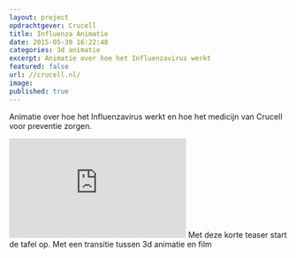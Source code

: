 ```yaml
---
layout: project
opdrachtgever: Crucell
title: Influenza Animatie
date: 2015-05-30 16:22:48
categories: 3d animatie
excerpt: Animatie over hoe het Influenzavirus werkt
featured: false
url: //crucell.nl/
image:
published: true
---
```


Animatie over hoe het Influenzavirus werkt en hoe het medicijn van Crucell voor preventie zorgen.
<iframe class="vid-scale" src="https://player.vimeo.com/video/23907140?title=0&byline=0&portrait=0" width="320" height="180" frameborder="0" webkitallowfullscreen mozallowfullscreen allowfullscreen></iframe>
Met deze korte teaser start de tafel op. Met een transitie tussen 3d animatie en film
